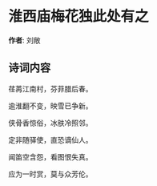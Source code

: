 # 淮西庙梅花独此处有之

**作者**: 刘敞

## 诗词内容

荏苒江南村，芬菲腊后春。

逾淮翻不变，映雪已争新。

侠骨香惊俗，冰肤冷照邻。

定非随驿使，直恐谪仙人。

闻笛空含怨，看图恨失真。

应为一时赏，莫与众芳伦。

